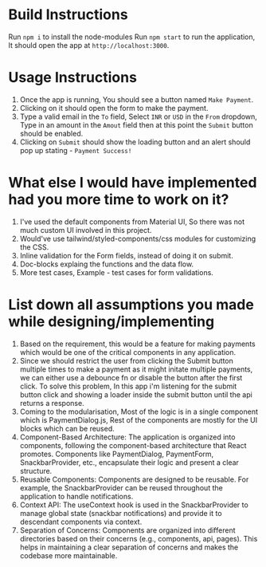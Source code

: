# Build Instructions

Run `npm i` to install the node-modules
Run `npm start` to run the application, It should open the app at `http://localhost:3000`.

# Usage Instructions

1. Once the app is running, You should see a button named `Make Payment`.
2. Clicking on it should open the form to make the payment.
3. Type a valid email in the `To` field, Select `INR` or `USD` in the `From` dropdown, Type in an amount in the `Amout` field then at this point the `Submit` button should be enabled.
4. Clicking on `Submit` should show the loading button and an alert should pop up stating - `Payment Success!`

# What else I would have implemented had you more time to work on it?
1. I've used the default components from Material UI, So there was not much custom UI involved in this project.
2. Would've use tailwind/styled-components/css modules for customizing the CSS.
3. Inline validation for the Form fields, instead of doing it on submit.
4. Doc-blocks explaing the functions and the data flow.
5. More test cases, Example - test cases for form validations.

# List down all assumptions you made while designing/implementing
1. Based on the requirement, this would be a feature for making payments which would be one of the critical components in any application. 
2. Since we should restrict the user from clicking the Submit button multiple times to make a payment as it might initate multiple payments, we can either use a debounce fn or disable the button after the first click. To solve this problem, In this app i'm listening for the submit button click and showing a loader inside the submit button until the api returns a response.
3. Coming to the modularisation, Most of the logic is in a single component which is PaymentDialog.js, Rest of the components are mostly for the UI blocks which can be reused.
4. Component-Based Architecture: The application is organized into components, following the component-based architecture that React promotes. Components like PaymentDialog, PaymentForm, SnackbarProvider, etc., encapsulate their logic and present a clear structure.
5. Reusable Components: Components are designed to be reusable. For example, the SnackbarProvider can be reused throughout the application to handle notifications.
6. Context API: The useContext hook is used in the SnackbarProvider to manage global state (snackbar notifications) and provide it to descendant components via context.
7. Separation of Concerns: Components are organized into different directories based on their concerns (e.g., components, api, pages). This helps in maintaining a clear separation of concerns and makes the codebase more maintainable.
